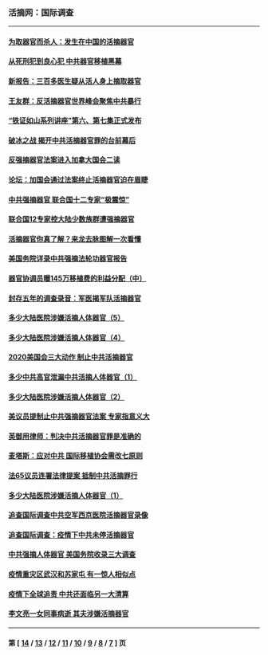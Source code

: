 ### 活摘网：国际调查
---
#### [为取器官而杀人：发生在中国的活摘器官](../../pages/nf5947/n13794731.md?09190430) 
#### [从死刑犯到良心犯 中共器官移植黑幕](../../pages/nf5947/n13764669.md?09190430) 
#### [新报告：三百多医生疑从活人身上摘取器官](../../pages/nf5947/n13703044.md?09190430) 
#### [王友群：反活摘器官世界峰会聚焦中共暴行](../../pages/nf5947/n13250738.md?09190430) 
#### [“铁证如山系列讲座”第六、第七集正式发布](../../pages/nf5947/n13106287.md?09190430) 
#### [破冰之战 揭开中共活摘器官罪的台前幕后](../../pages/nf5947/n13082457.md?09190430) 
#### [反强摘器官法案进入加拿大国会二读](../../pages/nf5947/n13033450.md?09190430) 
#### [论坛：加国会通过法案终止活摘器官迫在眉睫](../../pages/nf5947/n13029839.md?09190430) 
#### [中共强摘器官 联合国十二专家“极震惊”](../../pages/nf5947/n13024313.md?09190430) 
#### [联合国12专家控大陆少数族群遭强摘器官](../../pages/nf5947/n13023877.md?09190430) 
#### [活摘器官你真了解？来龙去脉图解一次看懂](../../pages/nf5947/n13013820.md?09190430) 
#### [美国务院详录中共强摘法轮功器官报告](../../pages/nf5947/n12944519.md?09190430) 
#### [器官协调员曝145万移植费的利益分配（中）](../../pages/nf5947/n12894547.md?09190430) 
#### [封存五年的调查录音：军医揭军队活摘器官](../../pages/nf5947/n12798692.md?09190430) 
#### [多少大陆医院涉嫌活摘人体器官（5）](../../pages/nf5947/n12768383.md?09190430) 
#### [多少大陆医院涉嫌活摘人体器官（4）](../../pages/nf5947/n12664434.md?09190430) 
#### [2020美国会三大动作 制止中共活摘器官](../../pages/nf5947/n12682004.md?09190430) 
#### [多少中共高官泄漏中共活摘人体器官（1）](../../pages/nf5947/n12671234.md?09190430) 
#### [多少大陆医院涉嫌活摘人体器官（2）](../../pages/nf5947/n12655589.md?09190430) 
#### [美议员提制止中共强摘器官法案 专家指意义大](../../pages/nf5947/n12630561.md?09190430) 
#### [英御用律师：判决中共活摘器官罪是准确的](../../pages/nf5947/n12580740.md?09190430) 
#### [麦塔斯：应对中共 国际移植协会需改七原则](../../pages/nf5947/n12514711.md?09190430) 
#### [法65议员连署法律提案 抵制中共活摘罪行](../../pages/nf5947/n12437047.md?09190430) 
#### [多少大陆医院涉嫌活摘人体器官（1）](../../pages/nf5947/n12414284.md?09190430) 
#### [追查国际调查中共空军西京医院活摘器官录像](../../pages/nf5947/n12348837.md?09190430) 
#### [追查国际调查：疫情下中共未停活摘器官](../../pages/nf5947/n12273415.md?09190430) 
#### [中共强摘人体器官 美国务院收录三大调查](../../pages/nf5947/n12181488.md?09190430) 
#### [疫情重灾区武汉和苏家屯 有一惊人相似点](../../pages/nf5947/n12150824.md?09190430) 
#### [疫情下全球追责 中共还面临另一大清算](../../pages/nf5947/n12070397.md?09190430) 
#### [李文亮一女同事病逝 其夫涉嫌活摘器官](../../pages/nf5947/n11957882.md?09190430) 

---
#### 第 [ [14](./14.md?09190430) / [13](./13.md?09190430) / [12](./12.md?09190430) / [11](./11.md?09190430) / [10](./10.md?09190430) / [9](./9.md?09190430) / [8](./8.md?09190430) / [7](./7.md?09190430) ] 页
